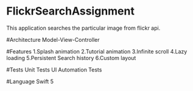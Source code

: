 # FlickrSearchAssignment
This application searches the particular image from flickr api.

#Architecture
Model-View-Controller

#Features
1.Splash animation
2.Tutorial animation
3.Infinite scroll
4.Lazy loading
5.Persistent Search history
6.Custom layout

#Tests
Unit Tests 
UI Automation Tests

#Language
Swift 5


